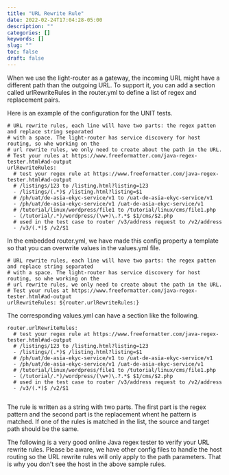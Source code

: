 ```yaml
---
title: "URL Rewrite Rule"
date: 2022-02-24T17:04:28-05:00
description: ""
categories: []
keywords: []
slug: ""
toc: false
draft: false
---
```


When we use the light-router as a gateway, the incoming URL might have a different path than the outgoing URL. To support it, you can add a section called urlRewriteRules in the router.yml to define a list of regex and replacement pairs. 

Here is an example of the configuration for the UNIT tests. 

```
# URL rewrite rules, each line will have two parts: the regex patten and replace string separated
# with a space. The light-router has service discovery for host routing, so whe working on the
# url rewrite rules, we only need to create about the path in the URL.
# Test your rules at https://www.freeformatter.com/java-regex-tester.html#ad-output
urlRewriteRules:
  # test your regex rule at https://www.freeformatter.com/java-regex-tester.html#ad-output
  # /listings/123 to /listing.html?listing=123
  - /listings/(.*)$ /listing.html?listing=$1
  # /ph/uat/de-asia-ekyc-service/v1 to /uat-de-asia-ekyc-service/v1
  - /ph/uat/de-asia-ekyc-service/v1 /uat-de-asia-ekyc-service/v1
  # /tutorial/linux/wordpress/file1 to /tutorial/linux/cms/file1.php
  - (/tutorial/.*)/wordpress/(\w+)\.?.*$ $1/cms/$2.php
  # used in the test case to router /v3/address request to /v2/address
  - /v3/(.*)$ /v2/$1

```

In the embedded router.yml, we have made this config property a template so that you can overwrite values in the values.yml file.


```
# URL rewrite rules, each line will have two parts: the regex patten and replace string separated
# with a space. The light-router has service discovery for host routing, so whe working on the
# url rewrite rules, we only need to create about the path in the URL.
# Test your rules at https://www.freeformatter.com/java-regex-tester.html#ad-output
urlRewriteRules: ${router.urlRewriteRules:}
```

The corresponding values.yml can have a section like the following. 

```
router.urlRewriteRules:
  # test your regex rule at https://www.freeformatter.com/java-regex-tester.html#ad-output
  # /listings/123 to /listing.html?listing=123
  - /listings/(.*)$ /listing.html?listing=$1
  # /ph/uat/de-asia-ekyc-service/v1 to /uat-de-asia-ekyc-service/v1
  - /ph/uat/de-asia-ekyc-service/v1 /uat-de-asia-ekyc-service/v1
  # /tutorial/linux/wordpress/file1 to /tutorial/linux/cms/file1.php
  - (/tutorial/.*)/wordpress/(\w+)\.?.*$ $1/cms/$2.php
  # used in the test case to router /v3/address request to /v2/address
  - /v3/(.*)$ /v2/$1


```

The rule is written as a string with two parts. The first part is the regex pattern and the second part is the replacement whent he pattern is matched. If one of the rules is matched in the list, the source and target path should be the same. 


The following is a very good online Java regex tester to verify your URL rewrite rules. Please be aware, we have other config files to handle the host routing so the URL rewrite rules will only apply to the path parameters. That is why you don't see the host in the above sample rules. 



